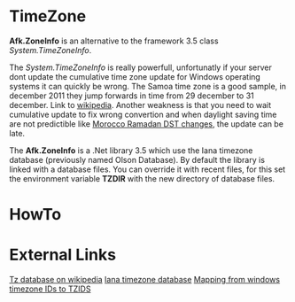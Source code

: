 # TimeZone
**Afk.ZoneInfo** is an alternative to the framework 3.5 class *System.TimeZoneInfo*.

The *System.TimeZoneInfo* is really powerfull, unfortunatly if your server dont update the cumulative time zone update for Windows operating systems it can quickly be wrong.
The Samoa time zone is a good sample, in december 2011 they jump forwards in time from 29 december to 31 december. Link to [wikipedia](https://en.wikipedia.org/wiki/Time_in_Samoa).
Another weakness is that you need to wait cumulative update to fix wrong convertion and when daylight saving time are not predictible like [Morocco Ramadan DST changes](https://support.microsoft.com/en-us/kb/3062740), the update can be late.

The **Afk.ZoneInfo** is a .Net library 3.5 which use the Iana timezone database (previously named Olson Database).
By default the library is linked with a database files. You can override it with recent files, for this set the environment variable **TZDIR** with the new directory of database files.

# HowTo

# External Links
[Tz database on wikipedia](http://en.wikipedia.org/wiki/Tz_database)
[Iana timezone database](http://www.iana.org/time-zones)
[Mapping from windows timezone IDs to TZIDS](http://unicode.org/repos/cldr-tmp/trunk/diff/supplemental/zone_tzid.html)
